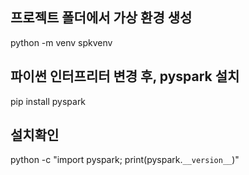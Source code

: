 ## 프로젝트 폴더에서 가상 환경 생성

python -m venv spkvenv

## 파이썬 인터프리터 변경 후, pyspark 설치

pip install pyspark

## 설치확인

python -c "import pyspark; print(pyspark.`__version__`)"
